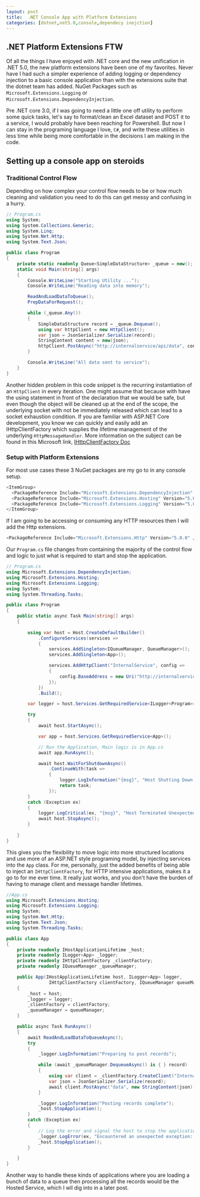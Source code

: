 ```yaml
---
layout: post
title:  .NET Console App with Platform Extensions
categories: [dotnet,net5.0,console,dependecy inejction]
---
```


## .NET Platform Extensions FTW
Of all the things I have enjoyed with .NET core and the new unification in .NET 5.0, the new platform extensions have been one of my favorites. Never have I had such a simpler experience of adding logging or dependency injection to a basic console application than with the extensions suite that the dotnet team has added. NuGet Packages such as `Microsoft.Extensions.Logging` or `Microsoft.Extensions.DependencyInjection`.


Pre .NET core 3.0, if I was going to need a little one off utility to perform some quick tasks, let's say to format/clean an Excel dataset and POST it to a service, I would probably have been reaching for Powershell. But now I can stay in the programing language I love, `C#`, and write these utilities in less time while being more comfortable in the decisions I am making in the code.

## Setting up a console app on steroids
### Traditional Control Flow
Depending on how complex your control flow needs to be or how much cleaning and validation you need to do this can get messy and confusing in a hurry.

```csharp
// Program.cs
using System;
using System.Collections.Generic;
using System.Linq;
using System.Net.Http;
using System.Text.Json;

public class Program
{
    private static readonly Queue<SimpleDataStructure> _queue = new();
    static void Main(string[] args)
    {
        Console.WriteLine("Starting Utility ...");
        Console.WriteLine("Reading data into memory");

        ReadAndLoadDataToQueue();
        PrepDataForRequest();

        while (_queue.Any())
        {
            SimpleDataStructure record = _queue.Dequeue();
            using var httpClient = new HttpClient();
            var json = JsonSerializer.Serialize(record);
            StringContent content = new(json);
            httpClient.PostAsync("http://internalservice/api/data", content);
        }

        Console.WriteLine("All data sent to service");
    }
}
```

Another hidden problem in this code snippet is the recurring instantiation of an `HttpClient` in every iteration. One might assume that because with have the using statement in front of the declaration that we would be safe, but even though the object will be cleaned up at the end of the scope, the underlying socket with not be immediately released which can lead to a socket exhaustion condition. If you are familiar with ASP.NET Core development, you know we can quickly and easily add an IHttpClientFactory which supplies the lifetime management of the underlying `HttpMessageHandler`. More information on the subject can be found in this Microsoft link, [IHttpClientFactory Doc](https://docs.microsoft.com/en-us/dotnet/architecture/microservices/implement-resilient-applications/use-httpclientfactory-to-implement-resilient-http-requests)

### Setup with Platform Extensions
For most use cases these 3 NuGet packages are my go to in any console setup.
```csharp
<ItemGroup>
  <PackageReference Include="Microsoft.Extensions.DependencyInjection" Version="5.0.1" />
  <PackageReference Include="Microsoft.Extensions.Hosting" Version="5.0.0" />
  <PackageReference Include="Microsoft.Extensions.Logging" Version="5.0.0" />
</ItemGroup>
```

If I am going to be accessing or consuming any HTTP resources then I will add the Http extensions.
```csharp
<PackageReference Include="Microsoft.Extensions.Http" Version="5.0.0" />
```

Our `Program.cs` file changes from containing the majority of the control flow and logic to just what is required to start and stop the application.

```csharp
// Program.cs
using Microsoft.Extensions.DependencyInjection;
using Microsoft.Extensions.Hosting;
using Microsoft.Extensions.Logging;
using System;
using System.Threading.Tasks;

public class Program
{
    public static async Task Main(string[] args)
    {
    
        using var host = Host.CreateDefaultBuilder()
            .ConfigureServices(services =>
            {
                services.AddSingleton<IQueueManager, QueueManager>();
                services.AddSingleton<App>();

                services.AddHttpClient("InternalService", config =>
                {
                    config.BaseAddress = new Uri("http://internalservice/api/");
                });
            })
            .Build();

        var logger = host.Services.GetRequiredService<ILogger<Program>>();

        try
        {
            await host.StartAsync();

            var app = host.Services.GetRequiredService<App>();

            // Run the Application, Main logic is in App.cs
            await app.RunAsync();

            await host.WaitForShutdownAsync()
                .ContinueWith(task =>
                {
                    logger.LogInformation("{msg}", "Host Shutting Down ...");
                    return task;
                });
        }
        catch (Exception ex)
        {
            logger.LogCritical(ex, "{msg}", "Host Terminated Unexpectedly ...");
            await host.StopAsync();
        }
    
    }
}
```

This gives you the flexibility to move logic into more structured locations and use more of an ASP.NET style programing model, by injecting services into the `App` class. For me, personally, just the added benefits of being able to inject an `IHttpClientFactory`, for HTTP intensive applications, makes it a go to for me ever time. It really just works, and you don't have the burden of having to manage client and message handler lifetimes.

```csharp
//App.cs
using Microsoft.Extensions.Hosting;
using Microsoft.Extensions.Logging;
using System;
using System.Net.Http;
using System.Text.Json;
using System.Threading.Tasks;

public class App
{
    private readonly IHostApplicationLifetime _host;
    private readonly ILogger<App> _logger;
    private readonly IHttpClientFactory _clientFactory;
    private readonly IQueueManager _queueManager;

    public App(IHostApplicationLifetime host, ILogger<App> logger,
                IHttpClientFactory clientFactory, IQueueManager queueManager)
    {
        _host = host;
        _logger = logger;
        _clientFactory = clientFactory;
        _queueManager = queueManager;
    }

    public async Task RunAsync()
    {
        await ReadAndLoadDataToQueueAsync();
        try
        {
            _logger.LogInformation("Preparing to post records");

            while (await _queueManager.DequeueAsync() is { } record)
            {
                using var client = _clientFactory.CreateClient("InternalService");
                var json = JsonSerializer.Serialize(record);
                await client.PostAsync("data", new StringContent(json));
            }

            _logger.LogInformation("Posting records complete");
            _host.StopApplication();
        }
        catch (Exception ex)
        {
            // Log the error and signal the host to stop the application.
            _logger.LogError(ex, "Encountered an unexpected exception: {message}", ex.Message);
            _host.StopApplication();
        }

    }
}
```

Another way to handle these kinds of applications where you are loading a bunch of data to a queue then processing all the records would be the Hosted Service, which I wll dig into in a later post. 
